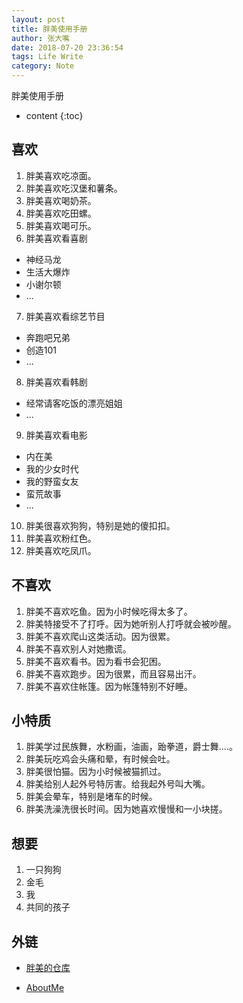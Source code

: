 ```yaml
---
layout: post 
title: 胖美使用手册
author: 张大嘴
date: 2018-07-20 23:36:54
tags: Life Write
category: Note
---
```

胖美使用手册

* content
{:toc}




## 喜欢

1. 胖美喜欢吃凉面。
2. 胖美喜欢吃汉堡和薯条。
3. 胖美喜欢喝奶茶。
4. 胖美喜欢吃田螺。
5. 胖美喜欢喝可乐。
6. 胖美喜欢看喜剧
  + 神经马龙
  + 生活大爆炸
  + 小谢尔顿
  + ...
7. 胖美喜欢看综艺节目
  + 奔跑吧兄弟
  + 创造101
  + ...
8. 胖美喜欢看韩剧
  + 经常请客吃饭的漂亮姐姐
  + ...
9. 胖美喜欢看电影
  + 内在美
  + 我的少女时代 
  + 我的野蛮女友
  + 蛮荒故事
  + ...
10. 胖美很喜欢狗狗，特别是她的傻扣扣。
11. 胖美喜欢粉红色。
12. 胖美喜欢吃凤爪。

## 不喜欢

1. 胖美不喜欢吃鱼。因为小时候吃得太多了。
2. 胖美特接受不了打呼。因为她听别人打呼就会被吵醒。
3. 胖美不喜欢爬山这类活动。因为很累。
4. 胖美不喜欢别人对她撒谎。
5. 胖美不喜欢看书。因为看书会犯困。
6. 胖美不喜欢跑步。因为很累，而且容易出汗。
7. 胖美不喜欢住帐篷。因为帐篷特别不好睡。

## 小特质

1. 胖美学过民族舞，水粉画，油画，跆拳道，爵士舞....。
2. 胖美玩吃鸡会头痛和晕，有时候会吐。
3. 胖美很怕猫。因为小时候被猫抓过。
4. 胖美给别人起外号特厉害。给我起外号叫大嘴。
5. 胖美会晕车，特别是堵车的时候。
6. 胖美洗澡洗很长时间。因为她喜欢慢慢和一小块搓。

## 想要

1. 一只狗狗
  1. 金毛
2. 我
3. 共同的孩子

## 外链

+ [胖美的仓库](https://github.com/scric/AnnaAN)

+ [AboutMe](http://www.prologu.com/about/)


